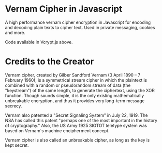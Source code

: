 # Vernam Cipher in Javascript
A high performance vernam cipher encryption in Javascript for encoding and decoding plain texts to cipher text. Used in private messaging, cookies and more.

Code available in Vcrypt.js above.

# Credits to the Creator
Vernam cipher, created by Gilber Sandford Vernam (3 April 1890 – 7 February 1960), is a symmetrical stream cipher in which the plaintext is combined with a random or pseudorandom stream of data (the "keystream") of the same length, to generate the ciphertext, using the XOR function. Though sounds simple, it is the only existing mathematically unbreakable encryption, and thus it provides very long-term message secrecy.

Vernam also patented a "Secret Signaling System" in July 22, 1919. The NSA has called this patent "perhaps one of the most important in the history of cryptography." Also, the US Army 1925 SIGTOT teletype system was based on Vernam's machine encipherment concept.

Vernam cipher is also called an unbreakable cipher, as long as the key is kept secret.
